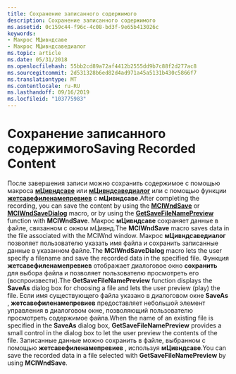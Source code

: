 ```yaml
---
title: Сохранение записанного содержимого
description: Сохранение записанного содержимого
ms.assetid: 0c159c44-f96c-4c08-bd3f-9e65b413026c
keywords:
- Макрос МЦивндсаве
- Макрос МЦивндсаведиалог
ms.topic: article
ms.date: 05/31/2018
ms.openlocfilehash: 55bb2cd89a72af4412b2555dd9b7c88f2d277ac8
ms.sourcegitcommit: 2d531328b6ed82d4ad971a45a5131b430c5866f7
ms.translationtype: MT
ms.contentlocale: ru-RU
ms.lasthandoff: 09/16/2019
ms.locfileid: "103775983"
---
```

# <a name="saving-recorded-content"></a><span data-ttu-id="698a1-105">Сохранение записанного содержимого</span><span class="sxs-lookup"><span data-stu-id="698a1-105">Saving Recorded Content</span></span>

<span data-ttu-id="698a1-106">После завершения записи можно сохранить содержимое с помощью макроса [**мЦивндсаве**](/windows/desktop/api/Vfw/nf-vfw-mciwndsave) или [**мЦивндсаведиалог**](/windows/desktop/api/Vfw/nf-vfw-mciwndsavedialog) или с помощью функции [**жетсавефиленамепревиев**](/windows/desktop/api/Vfw/nf-vfw-getsavefilenamepreviewa) с **мЦивндсаве**.</span><span class="sxs-lookup"><span data-stu-id="698a1-106">After completing the recording, you can save the content by using the [**MCIWndSave**](/windows/desktop/api/Vfw/nf-vfw-mciwndsave) or [**MCIWndSaveDialog**](/windows/desktop/api/Vfw/nf-vfw-mciwndsavedialog) macro, or by using the [**GetSaveFileNamePreview**](/windows/desktop/api/Vfw/nf-vfw-getsavefilenamepreviewa) function with **MCIWndSave**.</span></span> <span data-ttu-id="698a1-107">Макрос **мЦивндсаве** сохраняет данные в файле, связанном с окном мЦивнд.</span><span class="sxs-lookup"><span data-stu-id="698a1-107">The **MCIWndSave** macro saves data in the file associated with the MCIWnd window.</span></span> <span data-ttu-id="698a1-108">Макрос **мЦивндсаведиалог** позволяет пользователю указать имя файла и сохранить записанные данные в указанном файле.</span><span class="sxs-lookup"><span data-stu-id="698a1-108">The **MCIWndSaveDialog** macro lets the user specify a filename and save the recorded data in the specified file.</span></span> <span data-ttu-id="698a1-109">Функция **жетсавефиленамепревиев** отображает диалоговое окно **сохранить** для выбора файла и позволяет пользователю просмотреть его (воспроизвести).</span><span class="sxs-lookup"><span data-stu-id="698a1-109">The **GetSaveFileNamePreview** function displays the **SaveAs** dialog box for choosing a file and lets the user preview (play) the file.</span></span> <span data-ttu-id="698a1-110">Если имя существующего файла указано в диалоговом окне **SaveAs** , **жетсавефиленамепревиев** предоставляет небольшой элемент управления в диалоговом окне, позволяющий пользователю просмотреть содержимое файла.</span><span class="sxs-lookup"><span data-stu-id="698a1-110">When the name of an existing file is specified in the **SaveAs** dialog box, **GetSaveFileNamePreview** provides a small control in the dialog box to let the user preview the contents of the file.</span></span> <span data-ttu-id="698a1-111">Записанные данные можно сохранить в файле, выбранном с помощью **жетсавефиленамепревиев** , используя **мЦивндсаве**.</span><span class="sxs-lookup"><span data-stu-id="698a1-111">You can save the recorded data in a file selected with **GetSaveFileNamePreview** by using **MCIWndSave**.</span></span>

 

 




